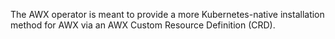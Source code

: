 
The AWX operator is meant to provide a more Kubernetes-native installation method for AWX via an AWX Custom Resource Definition (CRD).
